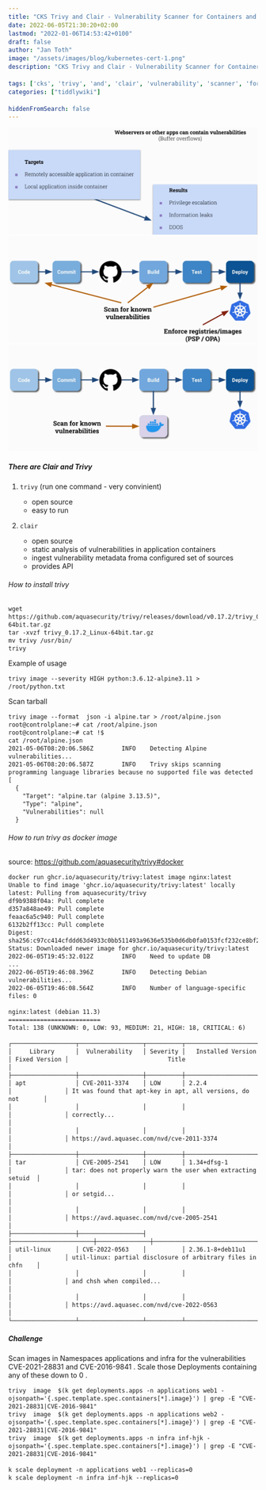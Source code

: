 ```yaml
---
title: "CKS Trivy and Clair - Vulnerability Scanner for Containers and other Artifacts"
date: 2022-06-05T21:30:20+02:00
lastmod: "2022-01-06T14:53:42+0100"
draft: false
author: "Jan Toth"
image: "/assets/images/blog/kubernetes-cert-1.png"
description: "CKS Trivy and Clair - Vulnerability Scanner for Containers and other Artifacts"

tags: ['cks', 'trivy', 'and', 'clair', 'vulnerability', 'scanner', 'for', 'containers', 'and', 'other', 'artifacts']
categories: ["tiddlywiki"]

hiddenFromSearch: false
---
```


![Image](/assets/images/blog/iv-1.png)
![Image](/assets/images/blog/iv-2.png)
![Image](/assets/images/blog/iv-3.png)

##### There are Clair and Trivy

1. `trivy` (run one command - very convinient)
    - open source
    - easy to run

2. `clair`
    - open source
    - static analysis of vulnerabilities in application containers
    - ingest vulnerability metadata froma configured set of sources
    - provides API

###### How to install trivy

```
wget https://github.com/aquasecurity/trivy/releases/download/v0.17.2/trivy_0.17.2_Linux-64bit.tar.gz
tar -xvzf trivy_0.17.2_Linux-64bit.tar.gz
mv trivy /usr/bin/
trivy
```

Example of usage

```
trivy image --severity HIGH python:3.6.12-alpine3.11 > /root/python.txt
```

Scan tarball

```
trivy image --format  json -i alpine.tar > /root/alpine.json
root@controlplane:~# cat /root/alpine.json
root@controlplane:~# cat !$
cat /root/alpine.json
2021-05-06T08:20:06.586Z        INFO    Detecting Alpine vulnerabilities...
2021-05-06T08:20:06.587Z        INFO    Trivy skips scanning programming language libraries because no supported file was detected
[
  {
    "Target": "alpine.tar (alpine 3.13.5)",
    "Type": "alpine",
    "Vulnerabilities": null
  }
```

###### How to run trivy as docker image

source: https://github.com/aquasecurity/trivy#docker

```
docker run ghcr.io/aquasecurity/trivy:latest image nginx:latest
Unable to find image 'ghcr.io/aquasecurity/trivy:latest' locally
latest: Pulling from aquasecurity/trivy
df9b9388f04a: Pull complete
d357a848ae49: Pull complete
feaac6a5c940: Pull complete
6132b2ff13cc: Pull complete
Digest: sha256:c97cc414cfddd63d4933c0bb511493a9636e535b0d6db0fa0153fcf232ce8bf2
Status: Downloaded newer image for ghcr.io/aquasecurity/trivy:latest
2022-06-05T19:45:32.012Z        INFO    Need to update DB
...
2022-06-05T19:46:08.396Z        INFO    Detecting Debian vulnerabilities...
2022-06-05T19:46:08.564Z        INFO    Number of language-specific files: 0

nginx:latest (debian 11.3)
==========================
Total: 138 (UNKNOWN: 0, LOW: 93, MEDIUM: 21, HIGH: 18, CRITICAL: 6)

┌──────────────────┬──────────────────┬──────────┬───────────────────────┬───────────────┬──────────────────────────────────────────────────────────────┐
│     Library      │  Vulnerability   │ Severity │   Installed Version   │ Fixed Version │                            Title                             │
├──────────────────┼──────────────────┼──────────┼───────────────────────┼───────────────┼──────────────────────────────────────────────────────────────┤
│ apt              │ CVE-2011-3374    │ LOW      │ 2.2.4                 │               │ It was found that apt-key in apt, all versions, do not       │
│                  │                  │          │                       │               │ correctly...                                                 │
│                  │                  │          │                       │               │ https://avd.aquasec.com/nvd/cve-2011-3374                    │
├──────────────────┼──────────────────┼──────────┼───────────────────────┼───────────────┼──────────────────────────────────────────────────────────────┤
│ tar              │ CVE-2005-2541    │ LOW      │ 1.34+dfsg-1           │               │ tar: does not properly warn the user when extracting setuid  │
│                  │                  │          │                       │               │ or setgid...                                                 │
│                  │                  │          │                       │               │ https://avd.aquasec.com/nvd/cve-2005-2541                    │
├──────────────────┼──────────────────┤          ├───────────────────────┼───────────────┼──────────────────────────────────────────────────────────────┤
│ util-linux       │ CVE-2022-0563    │          │ 2.36.1-8+deb11u1      │               │ util-linux: partial disclosure of arbitrary files in chfn    │
│                  │                  │          │                       │               │ and chsh when compiled...                                    │
│                  │                  │          │                       │               │ https://avd.aquasec.com/nvd/cve-2022-0563                    │
└──────────────────┴──────────────────┴──────────┴───────────────────────┴───────────────┴──────────────────────────────────────────────────────────────┘

```

##### Challenge

Scan images in Namespaces applications and infra for the vulnerabilities CVE-2021-28831 and CVE-2016-9841 .
Scale those Deployments containing any of these down to 0 .

```
trivy  image  $(k get deployments.apps -n applications web1 -ojsonpath='{.spec.template.spec.containers[*].image}') | grep -E "CVE-2021-28831|CVE-2016-9841"
trivy  image  $(k get deployments.apps -n applications web2 -ojsonpath='{.spec.template.spec.containers[*].image}') | grep -E "CVE-2021-28831|CVE-2016-9841"
trivy  image  $(k get deployments.apps -n infra inf-hjk -ojsonpath='{.spec.template.spec.containers[*].image}') | grep -E "CVE-2021-28831|CVE-2016-9841"

k scale deployment -n applications web1 --replicas=0
k scale deployment -n infra inf-hjk --replicas=0
```
